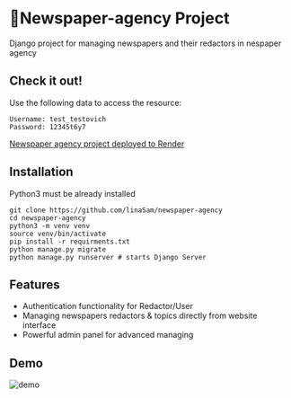 # 🧾Newspaper-agency Project

Django project for managing newspapers and their redactors in nespaper agency

## Check it out!
Use the following data to access the resource:

```shell
Username: test_testovich
Password: 12345t6y7
```

[Newspaper agency project deployed to Render](https://gnf-newspaper-agency.onrender.com)


## Installation

Python3 must be already installed

```shell
git clone https://github.com/linaSam/newspaper-agency
cd newspaper-agency
python3 -m venv venv
source venv/bin/activate
pip install -r requirments.txt
python manage.py migrate
python manage.py runserver # starts Django Server
```

## Features

* Authentication functionality for Redactor/User
* Managing newspapers redactors & topics directly from website interface
* Powerful admin panel for advanced managing

## Demo
![demo](https://user-images.githubusercontent.com/107580083/204035683-2cce9a7c-5306-44ee-b376-5c9ce9f9d728.png)